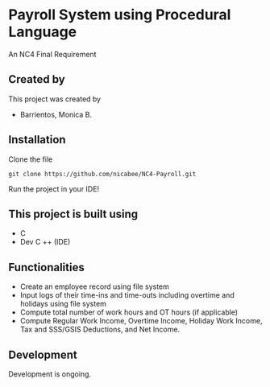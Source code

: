 # Payroll System using Procedural Language

An NC4 Final Requirement

## Created by

This project was created by

- Barrientos, Monica B.


## Installation

Clone the file

```
git clone https://github.com/nicabee/NC4-Payroll.git
```

Run the project in your IDE!


## This project is built using

- C
- Dev C ++ (IDE)

## Functionalities

- Create an employee record using file system
- Input logs of their time-ins and time-outs including overtime and holidays using file system
- Compute total number of work hours and OT hours (if applicable)
- Compute Regular Work Income, Overtime Income, Holiday Work Income, Tax and SSS/GSIS Deductions, and Net Income.
## Development

Development is ongoing.
